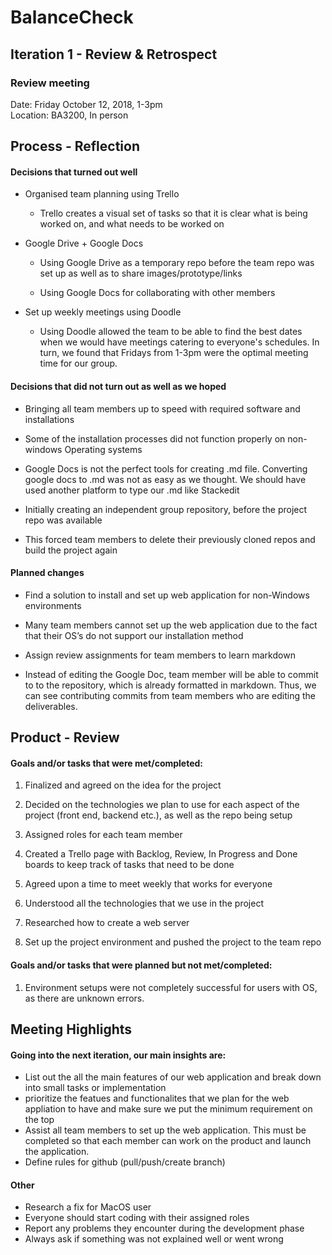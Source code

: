 
# BalanceCheck  
  
## Iteration 1 - Review & Retrospect

  ### Review meeting
  
Date: Friday October 12, 2018, 1-3pm  
Location: BA3200, In person  
  
## Process - Reflection  
  
#### Decisions that turned out well  
  

-   Organised team planning using Trello
    

	-   Trello creates a visual set of tasks so that it is clear what is being worked on, and what needs to be worked on
    

-   Google Drive + Google Docs
    

	-   Using Google Drive as a temporary repo before the team repo was set up as well as to share images/prototype/links
    
	-   Using Google Docs for collaborating with other members
    

-   Set up weekly meetings using Doodle
    

	-   Using Doodle allowed the team to be able to find the best dates when we would have meetings catering to everyone's schedules. In turn, we found that Fridays from 1-3pm were the optimal meeting time for our group.
    

  

  
#### Decisions that did not turn out as well as we hoped  
  
-   Bringing all team members up to speed with required software and installations
   
-   Some of the installation processes did not function properly on non-windows Operating systems

-   Google Docs is not the perfect tools for creating .md file. Converting google docs to .md was not as easy as we thought. We should have used another platform to type our .md like Stackedit
    
-   Initially creating an independent group repository, before the project repo was available

-   This forced team members to delete their previously cloned repos and build the project again
    

  
#### Planned changes  
-   Find a solution to install and set up web application for non-Windows environments
   
-   Many team members cannot set up the web application due to the fact that their OS’s do not support our installation method
    

-   Assign review assignments for team members to learn markdown
    

-   Instead of editing the Google Doc, team member will be able to commit to to the repository, which is already formatted in markdown. Thus, we can see contributing commits from team members who are editing the deliverables.
    

## Product - Review  
  
#### Goals and/or tasks that were met/completed:  
 

1. Finalized and agreed on the idea for the project

2. Decided on the technologies we plan to use for each aspect of the project (front end, backend etc.), as well as the repo being setup  
3. Assigned roles for each team member

4. Created a Trello page with Backlog, Review, In Progress and Done boards to keep track of tasks that need to be done

5. Agreed upon a time to meet weekly that works for everyone

6. Understood all the technologies that we use in the project

7. Researched how to create a web server

8. Set up the project environment and pushed the project to the team repo

  

  
#### Goals and/or tasks that were planned but not met/completed:  

1.  Environment setups were not completely successful for users with OS, as there are unknown errors.
    

  
## Meeting Highlights  
  
#### Going into the next iteration, our main insights are:  
  
 - List out the all the main features of our web application and break down into small tasks or implementation
 - prioritize the featues and functionalites that we plan for the web appliation to have and make sure we put the minimum requirement on the top
 - Assist all team members to set up the web application. This must be completed so that each member can work on the product and launch the application.
 - Define rules for github (pull/push/create branch)

 
#### Other
-  Research a fix for MacOS user
-  Everyone should start coding with their assigned roles
 - Report any problems they encounter during the development phase
 - Always ask if something was not explained well or went wrong
